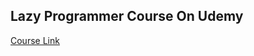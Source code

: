 ## Lazy Programmer Course On Udemy

[Course Link](https://www.udemy.com/course/deep-learning-tensorflow-2/)